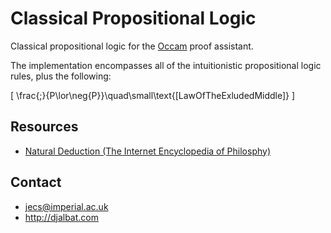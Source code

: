# Classical Propositional Logic

Classical propositional logic for the [Occam](http://djalbat.com/occam) proof assistant.

The implementation encompasses all of the intuitionistic propositional logic rules, plus the following:

\[
\frac{\;}{P\lor\neg{P}}\quad\small\text{[LawOfTheExludedMiddle]}
\]

## Resources

* [Natural Deduction (The Internet Encyclopedia of Philosphy)](http://www.iep.utm.edu/nat-ded/#H4)

## Contact

* jecs@imperial.ac.uk
* http://djalbat.com
